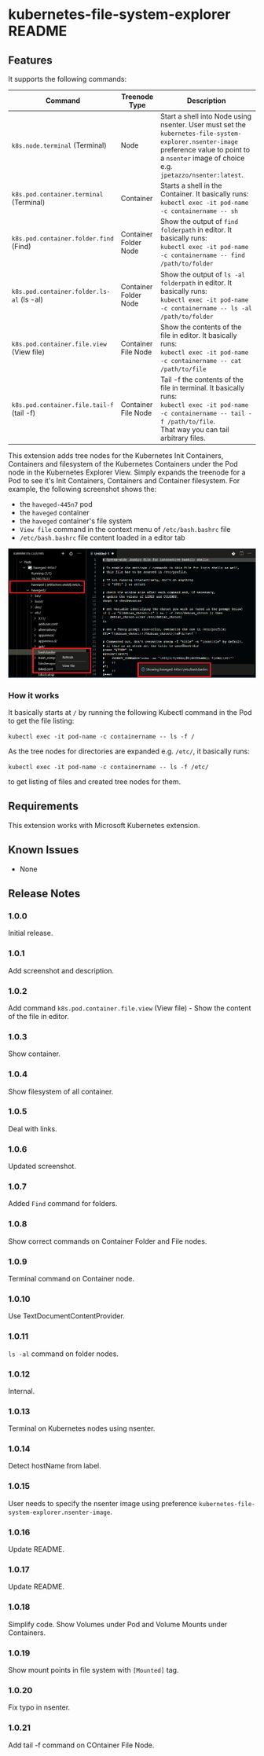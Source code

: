 # kubernetes-file-system-explorer README

## Features

It supports the following commands:

| Command | Treenode Type| Description |
|---------|----------|-------------|
|`k8s.node.terminal` (Terminal)| Node |Start a shell into Node using nsenter. User must set the `kubernetes-file-system-explorer.nsenter-image` preference value to point to a `nsenter` image of choice e.g. `jpetazzo/nsenter:latest`.|
|`k8s.pod.container.terminal` (Terminal)| Container |Starts a shell in the Container. It basically runs:<br/>`kubectl exec -it pod-name -c containername -- sh`|
|`k8s.pod.container.folder.find` (Find)| Container Folder Node |Show the output of `find folderpath` in editor. It basically runs:<br/>`kubectl exec -it pod-name -c containername -- find /path/to/folder`|
|`k8s.pod.container.folder.ls-al` (ls -al)| Container Folder Node |Show the output of `ls -al folderpath` in editor. It basically runs:<br/>`kubectl exec -it pod-name -c containername -- ls -al /path/to/folder`|
|`k8s.pod.container.file.view` (View file)| Container File Node |Show the contents of the file in editor. It basically runs:<br/>`kubectl exec -it pod-name -c containername -- cat /path/to/file`|
|`k8s.pod.container.file.tail-f` (tail -f)| Container File Node |Tail -f the contents of the file in terminal. It basically runs:<br/>`kubectl exec -it pod-name -c containername -- tail -f /path/to/file`.<br/>That way you can tail arbitrary files.|

This extension adds tree nodes for the Kubernetes Init Containers, Containers and filesystem of the Kubernetes Containers under the Pod node in the Kubernetes Explorer View. Simply expands the treenode for a Pod to see it's Init Containers, Containers and Container filesystem. For example, the following screenshot shows the:

- the `haveged-445n7` pod
- the `haveged` container
- the `haveged` container's file system
- `View file` command in the context menu of `/etc/bash.bashrc` file
- `/etc/bash.bashrc` file content loaded in a editor tab

![Pod's filesystem](images/filesystem.png)


### How it works

It basically starts at `/` by running the following Kubectl command in the Pod to get the file listing:

`kubectl exec -it pod-name -c containername -- ls -f /`

As the tree nodes for directories are expanded e.g. `/etc/`, it basically runs:

`kubectl exec -it pod-name -c containername -- ls -f /etc/`

to get listing of files and created tree nodes for them.

## Requirements

This extension works with Microsoft Kubernetes extension.

## Known Issues

- None

## Release Notes

### 1.0.0

Initial release.

### 1.0.1

Add screenshot and description.

### 1.0.2

Add command `k8s.pod.container.file.view` (View file) - Show the content of the file in editor.

### 1.0.3

Show container.

### 1.0.4

Show filesystem of all container.

### 1.0.5

Deal with links.

### 1.0.6

Updated screenshot.

### 1.0.7

Added `Find` command for folders.

### 1.0.8

Show correct commands on Container Folder and File nodes.

### 1.0.9

Terminal command on Container node.

### 1.0.10

Use TextDocumentContentProvider.

### 1.0.11

`ls -al` command on folder nodes.

### 1.0.12

Internal.

### 1.0.13

Terminal on Kubernetes nodes using nsenter.

### 1.0.14

Detect hostName from label.

### 1.0.15

User needs to specify the nsenter image using preference `kubernetes-file-system-explorer.nsenter-image`.

### 1.0.16

Update README.

### 1.0.17

Update README.

### 1.0.18

Simplify code.
Show Volumes under Pod and Volume Mounts under Containers.

### 1.0.19

Show mount points in file system with `[Mounted]` tag.

### 1.0.20

Fix typo in nsenter.

### 1.0.21

Add tail -f command on COntainer File Node.
